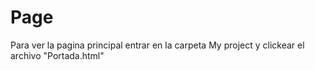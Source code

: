 # Page 

Para ver la pagina principal entrar en la carpeta My project y clickear el archivo "Portada.html"
